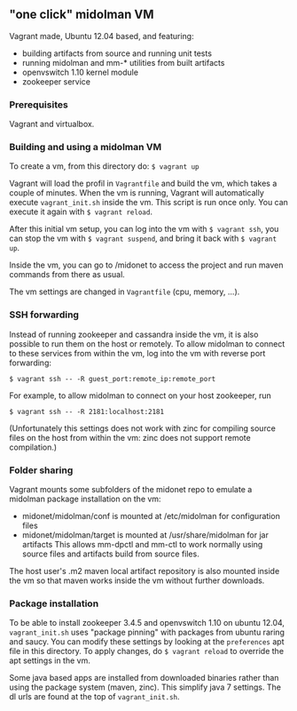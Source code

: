 ## "one click" midolman VM

Vagrant made, Ubuntu 12.04 based, and featuring:
- building artifacts from source and running unit tests
- running midolman and mm-* utilities from built artifacts
- openvswitch 1.10 kernel module
- zookeeper service

### Prerequisites

Vagrant and virtualbox.

### Building and using a midolman VM

To create a vm, from this directory do: `$ vagrant up`

Vagrant will load the profil in `Vagrantfile` and build the vm, which takes a
couple of minutes. When the vm is running, Vagrant will automatically execute
`vagrant_init.sh` inside the vm. This script is run once only. You can execute
it again with `$ vagrant reload`.

After this initial vm setup, you can log into the vm with `$ vagrant ssh`, you
can stop the vm with `$ vagrant suspend`, and bring it back with `$ vagrant up`.

Inside the vm, you can go to /midonet to access the project and run maven
commands from there as usual.

The vm settings are changed in `Vagrantfile` (cpu, memory, ...).

### SSH forwarding

Instead of running zookeeper and cassandra inside the vm, it is also possible
to run them on the host or remotely. To allow midolman to connect to these
services from within the vm, log into the vm with reverse port forwarding:

`$ vagrant ssh -- -R guest_port:remote_ip:remote_port`

For example, to allow midolman to connect on your host zookeeper, run

`$ vagrant ssh -- -R 2181:localhost:2181`

(Unfortunately this settings does not work with zinc for compiling source files
on the host from within the vm: zinc does not support remote compilation.)

### Folder sharing

Vagrant mounts some subfolders of the midonet repo to emulate a midolman package
installation on the vm:
- midonet/midolman/conf is mounted at /etc/midolman for configuration files
- midonet/midolman/target is mounted at /usr/share/midolman for jar artifacts
This allows mm-dpctl and mm-ctl to work normally using source files and
artifacts build from source files.

The host user's .m2 maven local artifact repository is also mounted inside the
vm so that maven works inside the vm without further downloads.

### Package installation

To be able to install zookeeper 3.4.5 and openvswitch 1.10 on ubuntu 12.04,
`vagrant_init.sh` uses "package pinning" with packages from ubuntu raring and
saucy. You can modify these settings by looking at the `preferences` apt file
in this directory. To apply changes, do `$ vagrant reload` to override the apt
settings in the vm.

Some java based apps are installed from downloaded binaries rather than using
the package system (maven, zinc). This simplify java 7 settings. The dl urls are
found at the top of `vagrant_init.sh`.
